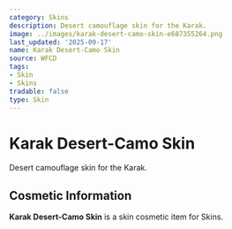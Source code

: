 ```yaml
---
category: Skins
description: Desert camouflage skin for the Karak.
image: ../images/karak-desert-camo-skin-e687355264.png
last_updated: '2025-09-17'
name: Karak Desert-Camo Skin
source: WFCD
tags:
- Skin
- Skins
tradable: false
type: Skin
---
```


# Karak Desert-Camo Skin

Desert camouflage skin for the Karak.

## Cosmetic Information

**Karak Desert-Camo Skin** is a skin cosmetic item for Skins.

